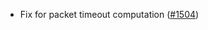 - Fix for packet timeout computation
  ([#1504](https://github.com/informalsystems/ibc-rs/issues/1504))